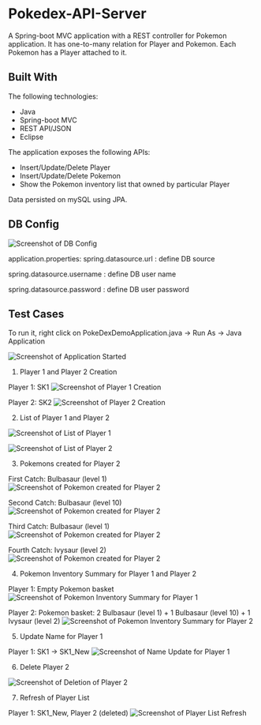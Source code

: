 # Pokedex-API-Server
A Spring-boot MVC application with a REST controller for Pokemon application. It has one-to-many relation for Player and Pokemon. Each Pokemon has a Player attached to it.

## Built With
The following technologies:
- Java
- Spring-boot MVC 
- REST API/JSON 
- Eclipse

The application exposes the following APIs:
- Insert/Update/Delete Player
- Insert/Update/Delete Pokemon
- Show the Pokemon inventory list that owned by particular Player 

Data persisted on mySQL using JPA.

## DB Config
![Screenshot of DB Config](DBConfig.png)

application.properties:
spring.datasource.url : define DB source

spring.datasource.username : define DB user name

spring.datasource.password : define DB user password

## Test Cases
To run it, right click on PokeDexDemoApplication.java -> Run As -> Java Application

![Screenshot of Application Started](ApplicationStarted.png)

1. Player 1 and Player 2 Creation

Player 1: SK1
![Screenshot of Player 1 Creation](Player1Created.png)

Player 2: SK2
![Screenshot of Player 2 Creation](Player2Created.png)

2. List of Player 1 and Player 2

![Screenshot of List of Player 1](ListAllPlayers_1.png)

![Screenshot of List of Player 2](ListAllPlayers_2.png)

3. Pokemons created for Player 2

First Catch: Bulbasaur (level 1)
![Screenshot of Pokemon created for Player 2](PokemonCreatedForPlayer2_1.png)

Second Catch: Bulbasaur (level 10)
![Screenshot of Pokemon created for Player 2](PokemonCreatedForPlayer2_2.png)

Third Catch: Bulbasaur (level 1)
![Screenshot of Pokemon created for Player 2](PokemonCreatedForPlayer2_3.png)

Fourth Catch: Ivysaur (level 2)
![Screenshot of Pokemon created for Player 2](PokemonCreatedForPlayer2_4.png)

4. Pokemon Inventory Summary for Player 1 and Player 2

Player 1: Empty Pokemon basket
![Screenshot of Pokemon Inventory Summary for Player 1](PokemonInventorySummaryForPlayer1.png)

Player 2: Pokemon basket: 2 Bulbasaur (level 1) + 1 Bulbasaur (level 10) + 1 Ivysaur (level 2)
![Screenshot of Pokemon Inventory Summary for Player 2](PokemonInventorySummaryForPlayer2.png)

5. Update Name for Player 1

Player 1: SK1 -> SK1_New
![Screenshot of Name Update for Player 1](Player1_UpdatedName.png)

6. Delete Player 2

![Screenshot of Deletion of Player 2](Player2_Deleted.png)

7. Refresh of Player List

Player 1: SK1_New, Player 2 (deleted)
![Screenshot of Player List Refresh](PlayerListRefreshed.png)
